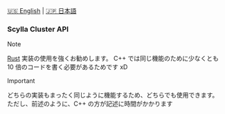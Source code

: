 [🇺🇸 English](README.md) | [🇯🇵 日本語](README_jap.md)

### Scylla Cluster API

> [!NOTE]
> [Rust](https://github.com/Akzestia/zclp-rs) 実装の使用を強くお勧めします。
> C++ では同じ機能のために少なくとも 10 倍のコードを書く必要があるためです xD

> [!IMPORTANT]
> どちらの実装もまったく同じように機能するため、どちらでも使用できます。
> ただし、前述のように、C++ の方が記述に時間がかかります

